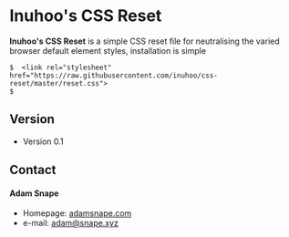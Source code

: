 Inuhoo's CSS Reset
======
**Inuhoo's CSS Reset** is a simple CSS reset file for neutralising the varied browser default element styles, installation is simple


```
$  <link rel="stylesheet" href="https://raw.githubusercontent.com/inuhoo/css-reset/master/reset.css">
$
```

## Version
* Version 0.1

## Contact
#### Adam Snape
* Homepage: [adamsnape.com](http://adamsnape.com)
* e-mail:   adam@snape.xyz

